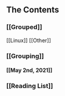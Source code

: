 ## The Contents
### [[Grouped]]
[[Linux]]
[[Other]]
### [[Grouping]]
#### [[May 2nd, 2021]]
### [[Reading List]]
